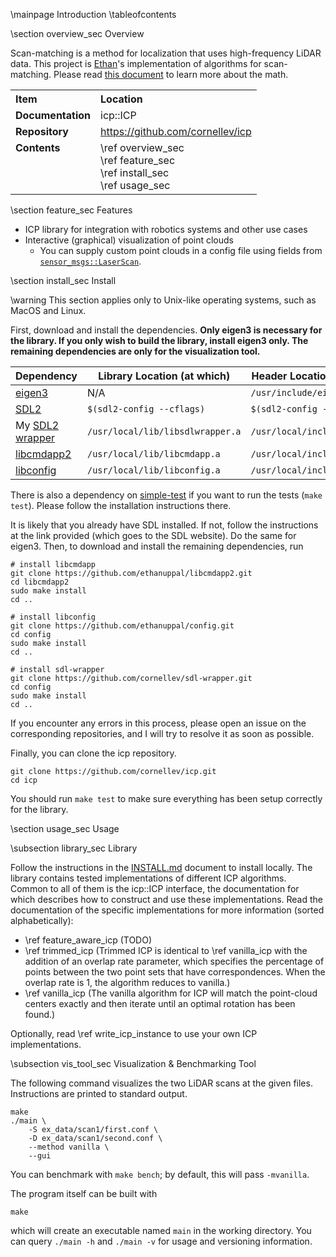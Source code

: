 \mainpage Introduction
\tableofcontents

\section overview_sec Overview

Scan-matching is a method for localization that uses high-frequency LiDAR data.
This project is [Ethan](https://ethanuppal.com)'s implementation of algorithms for scan-matching.
Please read [this document](icp.pdf) to learn more about the math.

<table>
    <tr>
        <th style="text-align:left; vertical-align:top">Item</th>
        <th style="text-align:left; vertical-align:top">Location</th>
    </tr>
    <tr>
        <td style="text-align:left; vertical-align:top"><b>Documentation</b></td>
        <td style="text-align:left; vertical-align:top">icp::ICP</td>
    </tr>
    <tr>
        <td style="text-align:left; vertical-align:top"><b>Repository</b></td>
        <td style="text-align:left; vertical-align:top">
            <a href="https://github.com/cornellev/icp">https://github.com/cornellev/icp</a>
        </td>
    </tr>
    <tr>
        <td style="text-align:left; vertical-align:top"><b>Contents</b></td>
        <td style="text-align:left; vertical-align:top">
            \ref overview_sec <br>
            \ref feature_sec <br>
            \ref install_sec <br>
            \ref usage_sec <br>
        </td>
    </tr>
</table>

\section feature_sec Features

- ICP library for integration with robotics systems and other use cases
- Interactive (graphical) visualization of point clouds
  - You can supply custom point clouds in a config file using fields from [`sensor_msgs::LaserScan`](http://docs.ros.org/en/api/sensor_msgs/html/msg/LaserScan.html).

\section install_sec Install

\warning This section applies only to Unix-like operating systems, such as MacOS and Linux.

First, download and install the dependencies.
**Only eigen3 is necessary for the library. If you only wish to build the library, install eigen3 only. The remaining dependencies are only for the visualization tool.**

| Dependency                                                     | Library Location (at which)      | Header Location (under which)    |
| -------------------------------------------------------------- | -------------------------------- | -------------------------------- |
| [eigen3](http://eigen.tuxfamily.org/index.php?title=Main_Page) | N/A                              | `/usr/include/eigen3/`           |
| [SDL2](https://www.libsdl.org)                                 | `$(sdl2-config --cflags)`        | `$(sdl2-config --libs)`          |
| My [SDL2 wrapper](https://github.com/cornellev/sdl-wrapper)    | `/usr/local/lib/libsdlwrapper.a` | `/usr/local/include/sdlwrapper/` |
| [libcmdapp2](https://ethanuppal.com/libcmdapp2/)               | `/usr/local/lib/libcmdapp.a`     | `/usr/local/include/cmdapp`      |
| [libconfig](https://github.com/ethanuppal/config)              | `/usr/local/lib/libconfig.a`     | `/usr/local/include/config`      |

There is also a dependency on [simple-test](https://github.com/ethanuppal/simple-test) if you want to run the tests (`make test`).
Please follow the installation instructions there.

It is likely that you already have SDL installed.
If not, follow the instructions at the link provided (which goes to the SDL website).
Do the same for eigen3.
Then, to download and install the remaining dependencies, run

```shell
# install libcmdapp
git clone https://github.com/ethanuppal/libcmdapp2.git
cd libcmdapp2
sudo make install
cd ..

# install libconfig
git clone https://github.com/ethanuppal/config.git
cd config
sudo make install
cd ..

# install sdl-wrapper
git clone https://github.com/cornellev/sdl-wrapper.git
cd config
sudo make install
cd ..
```

If you encounter any errors in this process, please open an issue on the corresponding repositories, and I will try to resolve it as soon as possible.

Finally, you can clone the icp repository.

```shell
git clone https://github.com/cornellev/icp.git
cd icp
```

You should run `make test` to make sure everything has been setup correctly for the library.

\section usage_sec Usage

\subsection library_sec Library

Follow the instructions in the [INSTALL.md](https://github.com/cornellev/icp/blob/main/INSTALL.md) document to install locally.
The library contains tested implementations of different ICP algorithms.
Common to all of them is the icp::ICP interface, the documentation for which describes how to construct and use these implementations.
Read the documentation of the specific implementations for more information
(sorted alphabetically):

<!-- ICP_DOCS_BUILDER EDIT MARKER START -->
- \ref feature_aware_icp (TODO)
- \ref trimmed_icp (Trimmed ICP is identical to \ref vanilla_icp with the addition of an
overlap rate parameter, which specifies the percentage of points between the two
point sets that have correspondences. When the overlap rate is 1, the algorithm
reduces to vanilla.)
- \ref vanilla_icp (The vanilla algorithm for ICP will match the point-cloud centers
exactly and then iterate until an optimal rotation has been found.)
<!-- ICP_DOCS_BUILDER EDIT MARKER END -->

Optionally, read \ref write_icp_instance to use your own ICP implementations.

\subsection vis_tool_sec Visualization & Benchmarking Tool

The following command visualizes the two LiDAR scans at the given files.
Instructions are printed to standard output.

```shell
make
./main \
    -S ex_data/scan1/first.conf \
    -D ex_data/scan1/second.conf \
    --method vanilla \
    --gui
```

You can benchmark with `make bench`; by default, this will pass `-mvanilla`.

The program itself can be built with

```shell
make
```

which will create an executable named `main` in the working directory.
You can query `./main -h` and `./main -v` for usage and versioning information.
